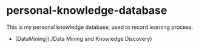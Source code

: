 # personal-knowledge-database

This is my personal knowledge database, used to record learning process.  

- [DataMining](./Data Mining and Knowledge Discovery)


